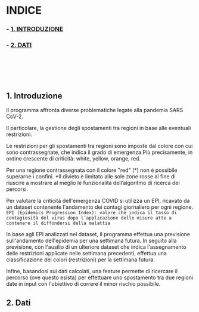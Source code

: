 # INDICE
### - <a href=#intro>1. INTRODUZIONE</a>
### - <a href=#dati>2. DATI</a>

<br/><br/><br/><br/>

<h2 id="intro"> 1. Introduzione </h2>
Il programma affronta diverse problematiche legate alla pandemia SARS CoV-2.

Il particolare, la gestione degli spostamenti tra regioni in base alle eventuali restrizioni.

Le restrizioni per gli spostamenti tra regioni sono imposte dal colore con cui sono contrassegnate, che indica il grado di emergenza.Più precisamente, in ordine crescente di criticità: white, yellow, orange, red.

Per una regione contrassegnata con il colore "red" (*) non è possibile superarne i confini.
*Il divieto è limitato alle sole zone rosse al fine di riuscire a mostrare al meglio le funzionalità dell’algoritmo di ricerca dei percorsi.

Per valutare la criticità dell'emergenza COVID si utilizza un EPI, ricavato da un dataset contenente l'andamento dei contagi giornaliero per ogni regione.<br>
```EPI (Epidemics Progression Index): valore che indica il tasso di contagiosità del virus dopo l’applicazione delle misure atte a contenere il diffondersi della malattia```<br>

In base agli EPI analizzati nel dataset, il programma effettua una previsione sull'andamento dell'epidemia per una settimana futura.
In seguito alla previsione, con l'ausilio di un ulteriore dataset che indica l'assegnamento delle restrizioni applicate nelle settimana precedenti, effettua una classificazione dei colori (restrizioni) per la settimana futura.

Infine, basandosi sui dati calcolati, una feature permette di ricercare il percorso (ove questo esista) per effettuare uno spostamento tra due regioni date in input con l'obiettivo di correre il minor rischio possibile.


<h2 id="dati"> 2. Dati </h2>

